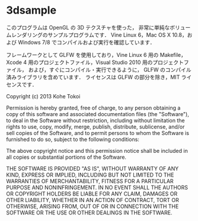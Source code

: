 3dsample
========

このプログラムは OpenGL の 3D テクスチャを使った，
非常に単純なボリュームレンダリングのサンプルプログラムです．
Vine Linux 6，Mac OS X 10.8，および
Windows 7/8 でコンパイルおよび実行を確認しています．

フレームワークとして GLFW を使用しており，Vine Linux 6 用の Makefile，
Xcode 4 用のプロジェクトファイル，Visual Studio 2010 用のプロジェクトファイル，
および，すぐにコンパイル・実行できるように，
GLFW のコンパイル済みライブラリを含めています．
ライセンスは GLFW の部分を除き，MIT ライセンスです．

Copyright (c) 2013 Kohe Tokoi

Permission is hereby granted, free of charge, to any person obtaining a copy
of this software and associated documentation files (the "Software"), to deal
in the Software without restriction, including without limitation the rights
to use, copy, modify, merge, publish, distribute, sublicense, and/or sell
copies of the Software, and to permit persons to whom the Software is
furnished to do so, subject to the following conditions:

The above copyright notice and this permission notice shall be included in
all copies or substantial portions of the Software.

THE SOFTWARE IS PROVIDED "AS IS", WITHOUT WARRANTY OF ANY KIND, EXPRESS OR
IMPLIED, INCLUDING BUT NOT LIMITED TO THE WARRANTIES OF MERCHANTABILITY,
FITNESS FOR A PARTICULAR PURPOSE AND NONINFRINGEMENT. IN NO EVENT SHALL THE
AUTHORS OR COPYRIGHT HOLDERS BE LIABLE FOR ANY CLAIM, DAMAGES OR OTHER
LIABILITY, WHETHER IN AN ACTION OF CONTRACT, TORT OR OTHERWISE, ARISING FROM,
OUT OF OR IN CONNECTION WITH THE SOFTWARE OR THE USE OR OTHER DEALINGS IN
THE SOFTWARE.
